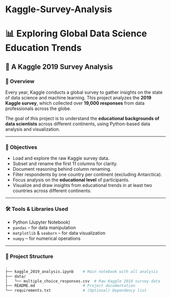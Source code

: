 # Kaggle-Survey-Analysis

# 📊 Exploring Global Data Science Education Trends  
## 🧠 A Kaggle 2019 Survey Analysis

### 📝 Overview

Every year, Kaggle conducts a global survey to gather insights on the state of data science and machine learning. This project analyzes the **2019 Kaggle survey**, which collected over **19,000 responses** from data professionals across the globe.

The goal of this project is to understand the **educational backgrounds of data scientists** across different continents, using Python-based data analysis and visualization.

---

### 🎯 Objectives

- Load and explore the raw Kaggle survey data.
- Subset and rename the first 11 columns for clarity.
- Document reasoning behind column renaming.
- Filter respondents by one country per continent (excluding Antarctica).
- Focus analysis on the **educational level** of participants.
- Visualize and draw insights from educational trends in at least two countries across different continents.

---

### 🛠️ Tools & Libraries Used

- Python (Jupyter Notebook)
- `pandas` – for data manipulation
- `matplotlib` & `seaborn` – for data visualization
- `numpy` – for numerical operations

---

### 📁 Project Structure

```bash
.
├── kaggle_2019_analysis.ipynb    # Main notebook with all analysis
├── data/
│   └── multiple_choice_responses.csv  # Raw Kaggle 2019 survey data
├── README.md                     # Project documentation
└── requirements.txt              # (Optional) Dependency list
